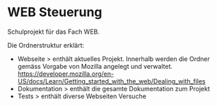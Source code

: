 # WEB Steuerung
Schulprojekt für das Fach WEB.

Die Ordnerstruktur erklärt:
* Webseite > enthält aktuelles Projekt. Innerhalb werden die Ordner gemäss Vorgabe von Mozilla angelegt und verwaltet. https://developer.mozilla.org/en-US/docs/Learn/Getting_started_with_the_web/Dealing_with_files
* Dokumentation > enthält die gesamte Dokumentation zum Projekt
* Tests > enthält diverse Webseiten Versuche
